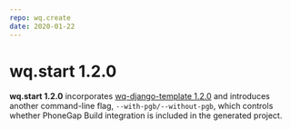 ```yaml
---
repo: wq.create
date: 2020-01-22
---
```


# wq.start 1.2.0

**wq.start 1.2.0** incorporates [wq-django-template 1.2.0](./wq-django-template-1.2.0.md) and introduces another command-line flag, `--with-pgb/--without-pgb`, which controls whether PhoneGap Build integration is included in the generated project. 

